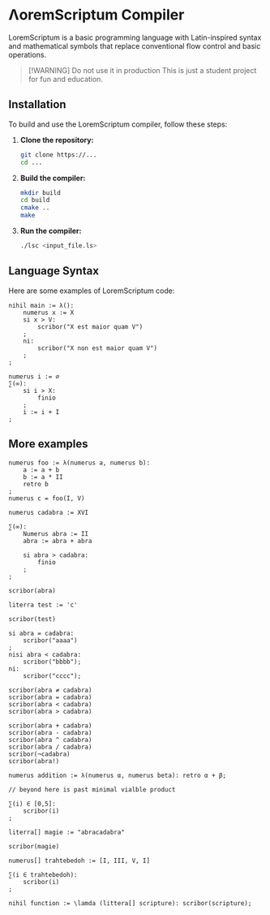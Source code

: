 # ΛoremScriptum Compiler

LoremScriptum is a basic programming language with Latin-inspired syntax and mathematical symbols that replace conventional flow control and basic operations.

> [!WARNING] Do not use it in production
> This is just a student project for fun and education.

## Installation

To build and use the LoremScriptum compiler, follow these steps:

1. **Clone the repository:**

    ```bash
    git clone https://...
    cd ...
    ```

2. **Build the compiler:**

    ```bash
    mkdir build
    cd build
    cmake ..
    make
    ```

3. **Run the compiler:**

    ```bash
    ./lsc <input_file.ls>
    ```

## Language Syntax

Here are some examples of LoremScriptum code:

```loremscriptum
nihil main := λ():
    numerus x := X 
    si x > V:
        scribor("X est maior quam V")
    ;
    ni:
        scribor("X non est maior quam V")
    ;
;
```

```loremscriptum
numerus i := ∅
∑(∞):
    si i > X:
        finio
    ;
    i := i + I
;
```

## More examples

```loremscriptum
numerus foo := λ(numerus a, numerus b):
    a := a + b
    b := a * II
    retro b
;
numerus c = foo(I, V)
```

```loremscriptum
numerus cadabra := XVI

∑(∞):
    Numerus abra := II
    abra := abra + abra
    
    si abra > cadabra:
        finio
    ;    
;

scribor(abra)

literra test := 'c'

scribor(test)

si abra = cadabra:
    scribor("aaaa")
;
nisi abra < cadabra:
    scribor("bbbb");
ni:
    scribor("cccc");

scribor(abra ≠ cadabra)
scribor(abra = cadabra)
scribor(abra < cadabra)
scribor(abra > cadabra)

scribor(abra + cadabra)
scribor(abra - cadabra)
scribor(abra ^ cadabra)
scribor(abra / cadabra)
scribor(¬cadabra)
scribor(abra!)

numerus addition := λ(numerus α, numerus beta): retro α + β;

// beyond here is past minimal vialble product

∑(i) ∈ [0,5]:
    scribor(i)
;

literra[] magie := "abracadabra"

scribor(magie)

numerus[] trahtebedoh := [I, III, V, I]

∑(i ∈ trahtebedoh):
    scribor(i)
;

nihil function := \lamda (littera[] scripture): scribor(scripture);

```
